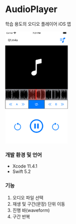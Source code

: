 # AudioPlayer

학습 용도의 오디오 플레이어 iOS 앱

<kbd><img align="center" src="images/screenshot1.png" width="200"></kbd>


### 개발 환경 및 언어

- Xcode 11.4.1
- Swift 5.2

### 기능

1. 오디오 파일 선택
2. 재생 및 구간(문장) 단위 이동
3. 진행 바(waveform)
4. 구간 반복
